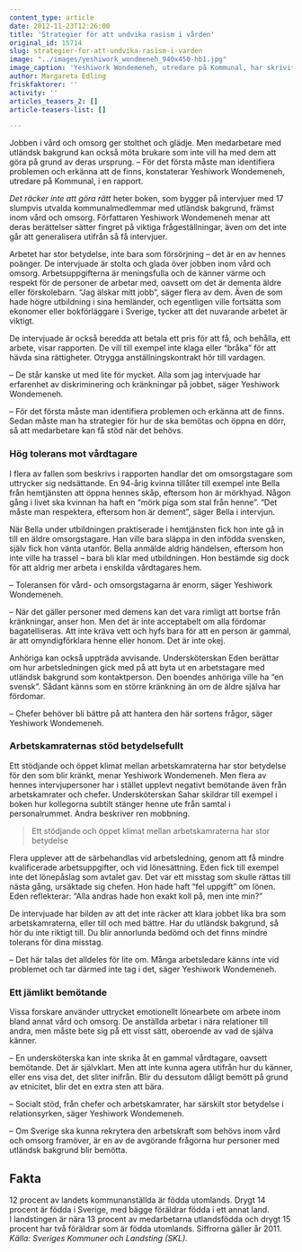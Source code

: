 ```yaml
---
content_type: article
date: 2012-11-23T12:26:00
title: 'Strategier för att undvika rasism i vården'
original_id: 15714
slug: strategier-for-att-undvika-rasism-i-varden
image: "../images/yeshiwork_wondmeneh_940x450-hb1.jpg"
image_caption: 'Yeshiwork Wondemeneh, utredare på Kommunal, har skrivit rapporten Det räcker inte att göra rätt, om diskriminering inom vården.'
author: Margareta Edling
friskfaktorer: ''
activity: ''
articles_teasers_2: []
article-teasers-list: []

---
```


Jobben i vård och omsorg ger stolthet och glädje. Men medarbetare med utländsk bakgrund kan också möta brukare som inte vill ha med dem att göra på grund av deras ursprung. – För det första måste man identifiera problemen och erkänna att de finns, konstaterar Yeshiwork Wondemeneh, utredare på Kommunal, i en rapport.

_Det räcker inte att göra rätt_ heter boken, som bygger på intervjuer med 17 slumpvis utvalda kommunalmedlemmar med utländsk bakgrund, främst inom vård och omsorg. Författaren Yeshiwork Wondemeneh menar att deras berättelser sätter fingret på viktiga frågeställningar, även om det inte går att generalisera utifrån så få intervjuer.

Arbetet har stor betydelse, inte bara som försörjning – det är en av hennes poänger. De intervjuade är stolta och glada över jobben inom vård och omsorg. Arbetsuppgifterna är meningsfulla och de känner värme och respekt för de personer de arbetar med, oavsett om det är dementa äldre eller förskolebarn. “Jag älskar mitt jobb”, säger flera av dem. Även de som hade högre utbildning i sina hemländer, och egentligen ville fortsätta som ekonomer eller bokförläggare i Sverige, tycker att det nuvarande arbetet är viktigt.

De intervjuade är också beredda att betala ett pris för att få, och behålla, ett arbete, visar rapporten. De vill till exempel inte klaga eller “bråka” för att hävda sina rättigheter. Otrygga anställningskontrakt hör till vardagen.

– De står kanske ut med lite för mycket. Alla som jag intervjuade har erfarenhet av diskriminering och kränkningar på jobbet, säger Yeshiwork Wondemeneh.

– För det första måste man identifiera problemen och erkänna att de finns. Sedan måste man ha strategier för hur de ska bemötas och öppna en dörr, så att medarbetare kan få stöd när det behövs.

### Hög tolerans mot vårdtagare

I flera av fallen som beskrivs i rapporten handlar det om omsorgstagare som uttrycker sig nedsättande. En 94-årig kvinna tillåter till exempel inte Bella från hemtjänsten att öppna hennes skåp, eftersom hon är mörkhyad. Någon gång i livet ska kvinnan ha haft en “mörk piga som stal från henne”. “Det måste man respektera, eftersom hon är dement”, säger Bella i intervjun.

När Bella under utbildningen praktiserade i hemtjänsten fick hon inte gå in till en äldre omsorgstagare. Han ville bara släppa in den infödda svensken, själv fick hon vänta utanför. Bella anmälde aldrig händelsen, eftersom hon inte ville ha trassel – bara bli klar med utbildningen. Hon bestämde sig dock för att aldrig mer arbeta i enskilda vårdtagares hem.

– Toleransen för vård- och omsorgstagarna är enorm, säger Yeshiwork Wondemeneh.

– När det gäller personer med demens kan det vara rimligt att bortse från kränkningar, anser hon. Men det är inte acceptabelt om alla fördomar bagatelliseras. Att inte kräva vett och hyfs bara för att en person är gammal, är att omyndigförklara henne eller honom. Det är inte okej.

Anhöriga kan också uppträda avvisande. Undersköterskan Eden berättar om hur arbetsledningen gick med på att byta ut en arbetstagare med utländsk bakgrund som kontaktperson. Den boendes anhöriga ville ha “en svensk”. Sådant känns som en större kränkning än om de äldre själva har fördomar.

– Chefer behöver bli bättre på att hantera den här sortens frågor, säger Yeshiwork Wondemeneh.

### Arbetskamraternas stöd betydelsefullt

Ett stödjande och öppet klimat mellan arbetskamraterna har stor betydelse för den som blir kränkt, menar Yeshiwork Wondemeneh. Men flera av hennes intervjupersoner har i stället upplevt negativt bemötande även från arbetskamrater och chefer. Undersköterskan Sahar skildrar till exempel i boken hur kollegorna subtilt stänger henne ute från samtal i personalrummet. Andra beskriver ren mobbning.

> Ett stödjande och öppet klimat mellan arbetskamraterna har stor betydelse

Flera upplever att de särbehandlas vid arbetsledning, genom att få mindre kvalificerade arbetsuppgifter, och vid lönesättning. Eden fick till exempel inte det lönepåslag som avtalet gav. Det var ett misstag som skulle rättas till nästa gång, ursäktade sig chefen. Hon hade haft “fel uppgift” om lönen. Eden reflekterar: “Alla andras hade hon exakt koll på, men inte min?”

De intervjuade har bilden av att det inte räcker att klara jobbet lika bra som arbetskamraterna, eller till och med bättre. Har du utländsk bakgrund, så hör du inte riktigt till. Du blir annorlunda bedömd och det finns mindre tolerans för dina misstag.

– Det här talas det alldeles för lite om. Många arbetsledare känns inte vid problemet och tar därmed inte tag i det, säger Yeshiwork Wondemeneh.

### Ett jämlikt bemötande

Vissa forskare använder uttrycket emotionellt lönearbete om arbete inom bland annat vård och omsorg. De anställda arbetar i nära relationer till andra, men måste bete sig på ett visst sätt, oberoende av vad de själva känner.

– En undersköterska kan inte skrika åt en gammal vårdtagare, oavsett bemötande. Det är självklart. Men att inte kunna agera utifrån hur du känner, eller ens visa det, det sliter inifrån. Blir du dessutom dåligt bemött på grund av etnicitet, blir det en extra sten att bära.

– Socialt stöd, från chefer och arbetskamrater, har särskilt stor betydelse i relationsyrken, säger Yeshiwork Wondemeneh.

– Om Sverige ska kunna rekrytera den arbetskraft som behövs inom vård och omsorg framöver, är en av de avgörande frågorna hur personer med utländsk bakgrund blir bemötta.

Fakta
-----

12 procent av landets kommunanställda är födda utomlands. Drygt 14 procent är födda i Sverige, med bägge föräldrar födda i ett annat land.  
I landstingen är nära 13 procent av medarbetarna utlandsfödda och drygt 15 procent har två föräldrar som är födda utomlands. Siffrorna gäller år 2011.  
_Källa: Sveriges Kommuner och Landsting (SKL)._

